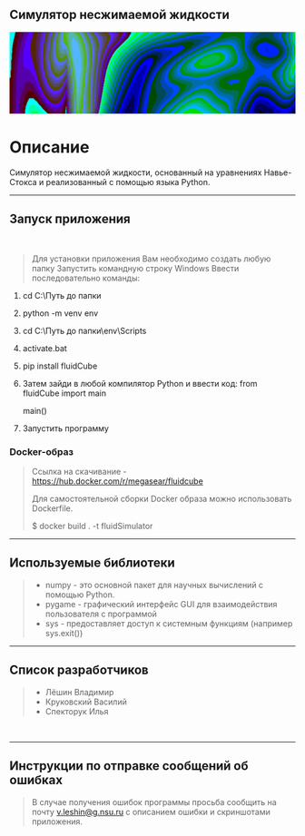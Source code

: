 ## Симулятор несжимаемой жидкости

![alt text](https://github.com/Spektoruk3/PAK/blob/main/image/git.jpg)
# Описание
Симулятор несжимаемой жидкости, основанный на уравнениях Навье-Стокса и реализованный с помощью языка Python.
<br>

----------------------------------------------------------------

## Запуск приложения
<br>

> Для установки приложения Вам необходимо создать любую папку
> Запустить командную строку Windows
> Ввести последовательно команды:
  1) cd C:\Путь до папки
  2) python -m venv env
  3) cd C:\Путь до папки\env\Scripts
  4) activate.bat
  5) pip install fluidCube
  6) Затем зайди в любой компилятор Python и ввести код:
     from fluidCube import main

     main()
  7) Запустить программу

### Docker-образ
> Ссылка на скачивание - https://hub.docker.com/r/megasear/fluidcube
>
> Для самостоятельной сборки Docker образа можно использовать Dockerfile.
> 
> $ docker build . -t fluidSimulator

----------------------------------------------------------------

## Используемые библиотеки
> - numpy - это основной пакет для научных вычислений с помощью Python.<br>
> - pygame - графический интерфейс GUI для взаимодействия пользователя с программой
> - sys - предоставляет доступ к системным функциям (например sys.exit())

----------------------------------------------------------------

## Список разработчиков
> - Лёшин Владимир
> - Круковский Василий
> - Спекторук Илья
<br>

----------------------------------------------------------------

## Инструкции по отправке сообщений об ошибках
> В случае получения ошибок программы просьба сообщить на почту v.leshin@g.nsu.ru с описанием ошибки и скриншотами приложения. 
<br>
